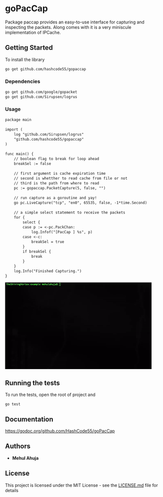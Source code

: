 # goPacCap

Package paccap provides an easy-to-use interface for capturing
and inspecting the packets. Along comes with it is a very miniscule
implementation of IPCache.

## Getting Started 

To install the library 

```
go get github.com/hashcode55/gopaccap
```

### Dependencies 

```
go get github.com/google/gopacket
go get github.com/Sirupsen/logrus
```

### Usage

```
package main

import (
	log "github.com/Sirupsen/logrus"
	"github.com/hashcode55/gopaccap"
)

func main() {	
	// boolean flag to break for loop ahead 
	breakSel := false 
	
	// first argument is cache expiration time 
	// second is whetther to read cache from file or not 
	// third is the path from where to read 
	pc := gopaccap.PacketCapture(5, false, "")

	// run capture as a goroutine and yay!
	go pc.LiveCapture("tcp", "en0", 65535, false, -1*time.Second)

	// a simple select statement to receive the packets
	for {
		select {
		case p := <-pc.PackChan:
			log.Infof("[PacCap ] %s", p)
		case <-c:
			breakSel = true
		}
		if breakSel {
			break
		}
	}
	log.Info("Finished Capturing.")
}

```

<img src="images/gopaccap.gif">


## Running the tests


To run the tests, open the root of project and 

```
go test
```

## Documentation 

https://godoc.org/github.com/HashCode55/goPacCap

## Authors

* **Mehul Ahuja** 

## License

This project is licensed under the MIT License - see the [LICENSE.md](LICENSE.md) file for details
